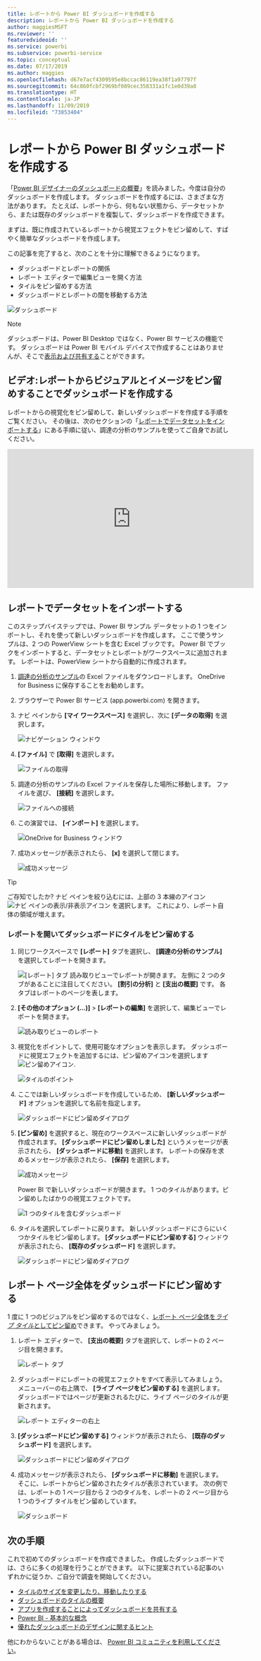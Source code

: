 ```yaml
---
title: レポートから Power BI ダッシュボードを作成する
description: レポートから Power BI ダッシュボードを作成する
author: maggiesMSFT
ms.reviewer: ''
featuredvideoid: ''
ms.service: powerbi
ms.subservice: powerbi-service
ms.topic: conceptual
ms.date: 07/17/2019
ms.author: maggies
ms.openlocfilehash: d67e7acf4309595e8bccac86119ea38f1a97797f
ms.sourcegitcommit: 64c860fcbf2969bf089cec358331a1fc1e0d39a8
ms.translationtype: HT
ms.contentlocale: ja-JP
ms.lasthandoff: 11/09/2019
ms.locfileid: "73853404"
---
```

# <a name="create-a-power-bi-dashboard-from-a-report"></a>レポートから Power BI ダッシュボードを作成する
「[Power BI デザイナーのダッシュボードの概要](service-dashboards.md)」を読みました。今度は自分のダッシュボードを作成します。 ダッシュボードを作成するには、さまざまな方法があります。 たとえば、レポートから、何もない状態から、データセットから、または既存のダッシュボードを複製して、ダッシュボードを作成できます。  

まずは、既に作成されているレポートから視覚エフェクトをピン留めして、すばやく簡単なダッシュボードを作成します。 

この記事を完了すると、次のことを十分に理解できるようになります。
- ダッシュボードとレポートの関係
- レポート エディターで編集ビューを開く方法
- タイルをピン留めする方法 
- ダッシュボードとレポートの間を移動する方法 
 
![ダッシュボード](media/service-dashboard-create/power-bi-completed-dashboard-small.png)

> [!NOTE] 
> ダッシュボードは、Power BI Desktop ではなく、Power BI サービスの機能です。 ダッシュボードは Power BI モバイル デバイスで作成することはありませんが、そこで[表示および共有する](consumer/mobile/mobile-apps-view-dashboard.md)ことができます。
>
> 

## <a name="video-create-a-dashboard-by-pinning-visuals-and-images-from-a-report"></a>ビデオ:レポートからビジュアルとイメージをピン留めすることでダッシュボードを作成する
レポートからの視覚化をピン留めして、新しいダッシュボードを作成する手順をご覧ください。 その後は、次のセクションの「[レポートでデータセットをインポートする](#import-a-dataset-with-a-report)」にある手順に従い、調達の分析のサンプルを使ってご自身でお試しください。
    

<iframe width="560" height="315" src="https://www.youtube.com/embed/lJKgWnvl6bQ" frameborder="0" allowfullscreen></iframe>

## <a name="import-a-dataset-with-a-report"></a>レポートでデータセットをインポートする
このステップバイステップでは、Power BI サンプル データセットの 1 つをインポートし、それを使って新しいダッシュボードを作成します。 ここで使うサンプルは、2 つの PowerView シートを含む Excel ブックです。 Power BI でブックをインポートすると、データセットとレポートがワークスペースに追加されます。 レポートは、PowerView シートから自動的に作成されます。

1. [調達の分析のサンプル](https://go.microsoft.com/fwlink/?LinkId=529784)の Excel ファイルをダウンロードします。 OneDrive for Business に保存することをお勧めします。
2. ブラウザーで Power BI サービス (app.powerbi.com) を開きます。
3. ナビ ペインから **[マイ ワークスペース]** を選択し、次に **[データの取得]** を選択します。

    ![ナビゲーション ウィンドウ](media/service-dashboard-create/power-bi-get-data-new-look.png)
5. **[ファイル]** で **[取得]** を選択します。

   ![ファイルの取得](media/service-dashboard-create/power-bi-select-files.png)
6. 調達の分析のサンプルの Excel ファイルを保存した場所に移動します。 ファイルを選び、 **[接続]** を選択します。

   ![ファイルへの接続](media/service-dashboard-create/power-bi-connectnew.png)
7. この演習では、 **[インポート]** を選択します。

    ![OneDrive for Business ウィンドウ](media/service-dashboard-create/power-bi-import.png)
8. 成功メッセージが表示されたら、 **[x]** を選択して閉じます。

   ![成功メッセージ](media/service-dashboard-create/power-bi-view-datasetnew.png)

> [!TIP]
> ご存知でしたか? ナビ ペインを絞り込むには、上部の 3 本線のアイコン ![ナビ ペインの表示/非表示アイコン](media/service-dashboard-create/power-bi-new-look-hide-nav-pane.png) を選択します。 これにより、レポート自体の領域が増えます。

### <a name="open-the-report-and-pin-tiles-to-your-dashboard"></a>レポートを開いてダッシュボードにタイルをピン留めする
1. 同じワークスペースで **[レポート]** タブを選択し、 **[調達の分析のサンプル]** を選択してレポートを開きます。

    ![[レポート] タブ](media/service-dashboard-create/power-bi-reports.png) 読み取りビューでレポートが開きます。 左側に 2 つのタブがあることに注目してください。 **[割引の分析]** と **[支出の概要]** です。 各タブはレポートのページを表します。

2. **[その他のオプション (...)]**  >  **[レポートの編集]** を選択して、編集ビューでレポートを開きます。

    ![読み取りビューのレポート](media/service-dashboard-create/power-bi-reading-view.png)
3. 視覚化をポイントして、使用可能なオプションを表示します。 ダッシュボードに視覚エフェクトを追加するには、ピン留めアイコンを選択します ![ピン留めアイコン](media/service-dashboard-create/power-bi-pin-icon.png).

    ![タイルのポイント](media/service-dashboard-create/power-bi-hover.png)
4. ここでは新しいダッシュボードを作成しているため、 **[新しいダッシュボード]** オプションを選択して名前を指定します。

    ![ダッシュボードにピン留めダイアログ](media/service-dashboard-create/power-bi-pin-tile.png)
5. **[ピン留め]** を選択すると、現在のワークスペースに新しいダッシュボードが作成されます。 **[ダッシュボードにピン留めしました]** というメッセージが表示されたら、 **[ダッシュボードに移動]** を選択します。 レポートの保存を求めるメッセージが表示されたら、 **[保存]** を選択します。

    ![成功メッセージ](media/service-dashboard-create/power-bi-pin-success.png)

    Power BI で新しいダッシュボードが開きます。 1 つのタイルがあります。ピン留めしたばかりの視覚エフェクトです。

   ![1 つのタイルを含むダッシュボード](media/service-dashboard-create/power-bi-pinned.png)
7. タイルを選択してレポートに戻ります。 新しいダッシュボードにさらにいくつかタイルをピン留めします。 **[ダッシュボードにピン留めする]** ウィンドウが表示されたら、 **[既存のダッシュボード]** を選択します。  

   ![ダッシュボードにピン留めダイアログ](media/service-dashboard-create/power-bi-existing-dashboard.png)

## <a name="pin-an-entire-report-page-to-the-dashboard"></a>レポート ページ全体をダッシュボードにピン留めする
1 度に 1 つのビジュアルをピン留めするのではなく、[レポート ページ全体を*ライブ タイル*としてピン留め](service-dashboard-pin-live-tile-from-report.md)できます。 やってみましょう。

1. レポート エディターで、 **[支出の概要]** タブを選択して、レポートの 2 ページ目を開きます。

   ![レポート タブ](media/service-dashboard-create/power-bi-page-tab.png)

2. ダッシュボードにレポートの視覚エフェクトをすべて表示してみましょう。 メニューバーの右上隅で、 **[ライブ ページをピン留めする]** を選択します。 ダッシュボードではページが更新されるたびに、ライブ ページのタイルが更新されます。

   ![レポート エディターの右上](media/service-dashboard-create/power-bi-pin-live.png)

3. **[ダッシュボードにピン留めする]** ウィンドウが表示されたら、 **[既存のダッシュボード]** を選択します。

   ![ダッシュボードにピン留めダイアログ](media/service-dashboard-create/power-bi-pin-live2.png)

4. 成功メッセージが表示されたら、 **[ダッシュボードに移動]** を選択します。 そこに、レポートからピン留めされたタイルが表示されています。 次の例では、レポートの 1 ページ目から 2 つのタイルを、レポートの 2 ページ目から 1 つのライブ タイルをピン留めしています。

   ![ダッシュボード](media/service-dashboard-create/power-bi-dashboard.png)

## <a name="next-steps"></a>次の手順
これで初めてのダッシュボードを作成できました。 作成したダッシュボードでは、さらに多くの処理を行うことができます。 以下に提案されている記事のいずれかに従うか、ご自分で調査を開始してください。 

* [タイルのサイズを変更したり、移動したりする](service-dashboard-edit-tile.md)
* [ダッシュボードのタイルの概要](service-dashboard-tiles.md)
* [アプリを作成することによってダッシュボードを共有する](service-create-workspaces.md)
* [Power BI - 基本的な概念](service-basic-concepts.md)
* [優れたダッシュボードのデザインに関するヒント](service-dashboards-design-tips.md)

他にわからないことがある場合は、 [Power BI コミュニティを利用してください](https://community.powerbi.com/)。
